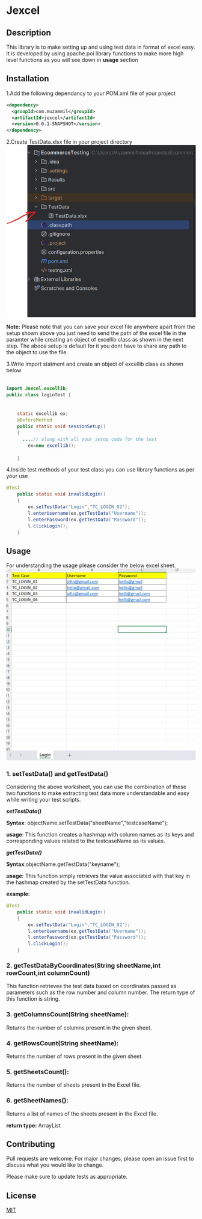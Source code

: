 # Jexcel

## Description

This library is to make setting up and using test data in format of excel easy. It is developed by using apache.poi library functions to make more high level functions as you will see down in **usage** section

## Installation

1.Add the following dependancy to your POM.xml file of your project

```xml
<dependency>
  <groupId>com.muzammil</groupId>
  <artifactId>jexcel</artifactId>
  <version>0.0.1-SNAPSHOT</version>
</dependency>
```
2.Create TestData.xlsx file in your project directory
![alt text](image.png)

**Note:** Please note that you can save your excel file anywhere apart from the setup shown above you just need to send the path of the excel file in the paramter while creating an object of excellib class as shown in the next step. The aboce setup is default for it you dont have to share any path to the object to use the file.

3.Write import statment and create an object of excellib class as shown below
```java

import Jexcel.excellib;
public class loginTest {

  
    static excellib ex;
    @BeforeMethod
    public static void sessionSetup()
    {
      ....// along with all your setup code for the test
        ex=new excellib();

    }

```

4.Inside test methods of your test class you can use library functions as per your use
```java
@Test
    public static void invalidLogin()
    {
        ex.setTestData("Login","TC_LOGIN_02");
        l.enterUsername(ex.getTestData("Username"));
        l.enterPassword(ex.getTestData("Password"));
        l.clickLogin();
    }
```

## Usage

For understanding the usage please consider the below excel sheet.
![alt text](image-1.png)

### 1. setTestData() and getTestData()
Considering the above worksheet, you can use the combination of these two functions to make extracting test data more understandable and easy while writing your test scripts.

***setTestData()***

**Syntax**: objectName.setTestData("sheetName","testcaseName");

**usage**: This function creates a hashmap with column names as its keys and corresponding values related to the testcaseName as its values.

***getTestData()***

**Syntax**:objectName.getTestData("keyname");

**usage:** This function simply retrieves the value associated with that key in the hashmap created by the setTestData function.

**example:**

```java
@Test
    public static void invalidLogin()
    {
        ex.setTestData("Login","TC_LOGIN_02");
        l.enterUsername(ex.getTestData("Username"));
        l.enterPassword(ex.getTestData("Password"));
        l.clickLogin();
    }
```

### 2. getTestDataByCoordinates(String sheetName,int rowCount,int columnCount)
 
This function retrieves the test data based on coordinates passed as parameters such as the row number and column number. The return type of this function is string.

### 3. getColumnsCount(String sheetName):

Returns the number of columns present in the given sheet.

### 4. getRowsCount(String sheetName):

Returns the number of rows present in the given sheet.

### 5. getSheetsCount():

Returns the number of sheets present in the Excel file.

### 6. getSheetNames():
 
Returns a list of names of the sheets present in the Excel file.

**return type:** ArrayList

## Contributing

Pull requests are welcome. For major changes, please open an issue first
to discuss what you would like to change.

Please make sure to update tests as appropriate.

## License

[MIT](https://choosealicense.com/licenses/mit/)